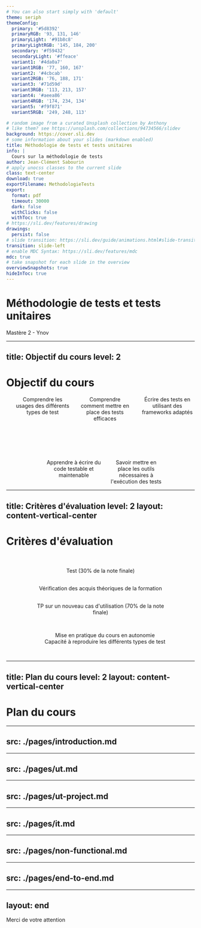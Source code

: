 ```yaml
---
# You can also start simply with 'default'
theme: seriph
themeConfig:
  primary: '#5d8392'
  primaryRGB: '93, 131, 146'
  primaryLight: '#91b8c8'
  primaryLightRGB: '145, 184, 200'
  secondary: '#f59432'
  secondaryLight: '#ffeace'
  variant1: '#4da0a7'
  variant1RGB: '77, 160, 167'
  variant2: '#4cbcab'
  variant2RGB: '76, 188, 171'
  variant3: '#71d59d'
  variant3RGB: '113, 213, 157'
  variant4: '#aeea86'
  variant4RGB: '174, 234, 134'
  variant5: '#f9f871'
  variant5RGB: '249, 248, 113'

# random image from a curated Unsplash collection by Anthony
# like them? see https://unsplash.com/collections/94734566/slidev
background: https://cover.sli.dev
# some information about your slides (markdown enabled)
title: Méthodologie de tests et tests unitaires
info: |
  Cours sur la méthodologie de tests
author: Jean-Clément Sabourin
# apply unocss classes to the current slide
class: text-center
download: true
exportFilename: MethodologieTests
export:
  format: pdf
  timeout: 30000
  dark: false
  withClicks: false
  withToc: true
# https://sli.dev/features/drawing
drawings:
  persist: false
# slide transition: https://sli.dev/guide/animations.html#slide-transitions
transition: slide-left
# enable MDC Syntax: https://sli.dev/features/mdc
mdc: true
# take snapshot for each slide in the overview
overviewSnapshots: true
hideInToc: true
---
```


# Méthodologie de tests et tests unitaires

Mastère 2 - Ynov

<!--
The last comment block of each slide will be treated as slide notes. It will be visible and editable in Presenter Mode along with the slide. [Read more in the docs](https://sli.dev/guide/syntax.html#notes)
-->

---
title: Objectif du cours
level: 2
---

# Objectif du cours

<ul class="mosaic-main">
<li class="mosaic-item"><mdi-head-cog class="text-7xl text-primary mx-2"/> Comprendre les usages des différents types de test</li>
<li class="mosaic-item"><mdi-pencil class="text-7xl text-variant1 mx-2"/> Comprendre comment mettre en place des tests efficaces</li>
<li class="mosaic-item"><mdi-check class="text-7xl text-variant2 mx-2" /> Écrire des tests en utilisant des frameworks adaptés</li>
<li class="mosaic-item"><mdi-book-open-page-variant class="text-7xl text-variant3 mx-2"/> Apprendre à écrire du code testable et maintenable</li>
<li class="mosaic-item"><mdi-magnify class="text-7xl text-variant4 mx-2"/> Savoir mettre en place les outils nécessaires à l'exécution des tests</li>
</ul>

<style>
    .mosaic-main {
        display: grid !important;
        grid-gap: 100px 20px;
        list-style-type: none;
        grid-template-columns: repeat(6, 1fr);
    }

    .mosaic-item {
        display: flex;
        flex-direction: column;
        align-items: center;
        grid-column: span 2;
        text-align: center;
    }
    .mosaic-main li:nth-last-child(1) {
        grid-column: span 2;
        grid-column-start: 4;
        grid-column-end: 6;
    }

    .mosaic-main li:nth-last-child(2) {
        grid-column: span 2;
        grid-column-start: 2;
        grid-column-end: 4;
    }
</style>

<!--
sqdsd
-->

---
title: Critères d'évaluation
level: 2
layout: content-vertical-center
---

# Critères d'évaluation

<div class="content">
    <div id="test" class="process">
        <div class="head">Test (30% de la note finale)</div>
        <div class="description">Vérification des acquis théoriques de la formation</div>
    </div>

<div id="tp" class="process">
        <div class="head">TP sur un nouveau cas d'utilisation (70% de la note finale)</div>
        <div class="description"> 
            <ul>
                <li>Mise en pratique du cours en autonomie</li>
                <li>Capacité à reproduire les différents types de test</li>
            </ul>
        </div>
    </div>
</div>

<style>
    .content {
        padding-top: 20px;
        display: flex;
        justify-content: space-around !important;
        flex-wrap: wrap;
        width: 100%;
        align-items: center;
    }
    .process {
        width: 70%;
        display: flex;
        flex-direction: column;
        align-items: center;
        text-align: center;
    }

    .head, .description {
        padding-top: 15px;
        padding-bottom: 15px;
        width: 100%;
    }

    ul {
        list-style-type: none;
    }

    #test .head {
        background-color: var(--slidev-theme-primary);
    }
    #test .description {
        background-color: var(--slidev-theme-primaryLight);
    }

    #tp .head {
        background-color: var(--slidev-theme-secondary);
    }
    #tp .description {
        background-color: var(--slidev-theme-secondaryLight);
    }
</style>

---
title: Plan du cours
level: 2
layout: content-vertical-center
---

# Plan du cours

<Toc maxDepth="1"/>

---
src: ./pages/introduction.md
---

---
src: ./pages/ut.md
---

---
src: ./pages/ut-project.md
---

---
src: ./pages/it.md
---

---
src: ./pages/non-functional.md
---

---
src: ./pages/end-to-end.md
---

---
layout: end
---

Merci de votre attention
